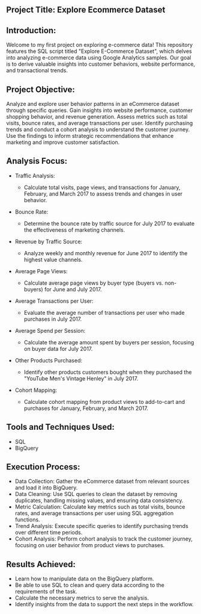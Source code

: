 ## Project Title: Explore Ecommerce Dataset
## Introduction: 

Welcome to my first project on exploring e-commerce data! This repository features the SQL script titled "Explore E-Commerce Dataset", which delves into analyzing e-commerce data using Google Analytics samples. Our goal is to derive valuable insights into customer behaviors, website performance, and transactional trends.

## Project Objective: 
Analyze and explore user behavior patterns in an eCommerce dataset through specific queries. Gain insights into website performance, customer shopping behavior, and revenue generation. Assess metrics such as total visits, bounce rates, and average transactions per user. Identify purchasing trends and conduct a cohort analysis to understand the customer journey. Use the findings to inform strategic recommendations that enhance marketing and improve customer satisfaction.

## Analysis Focus:

- Traffic Analysis:

  - Calculate total visits, page views, and transactions for January, February, and March 2017 to assess trends and changes in user behavior.
- Bounce Rate:

  - Determine the bounce rate by traffic source for July 2017 to evaluate the effectiveness of marketing channels.
- Revenue by Traffic Source:

  - Analyze weekly and monthly revenue for June 2017 to identify the highest value channels.
- Average Page Views:

  - Calculate average page views by buyer type (buyers vs. non-buyers) for June and July 2017.
- Average Transactions per User:

  - Evaluate the average number of transactions per user who made purchases in July 2017.
- Average Spend per Session:

  - Calculate the average amount spent by buyers per session, focusing on buyer data for July 2017.
- Other Products Purchased:

  - Identify other products customers bought when they purchased the "YouTube Men's Vintage Henley" in July 2017.
- Cohort Mapping:

  - Calculate cohort mapping from product views to add-to-cart and purchases for January, February, and March 2017.

## Tools and Techniques Used: 

- SQL
- BigQuery

## Execution Process: 
- Data Collection: Gather the eCommerce dataset from relevant sources and load it into BigQuery.
- Data Cleaning: Use SQL queries to clean the dataset by removing duplicates, handling missing values, and ensuring data consistency.
- Metric Calculation: Calculate key metrics such as total visits, bounce rates, and average transactions per user using SQL aggregation functions.
- Trend Analysis: Execute specific queries to identify purchasing trends over different time periods.
- Cohort Analysis: Perform cohort analysis to track the customer journey, focusing on user behavior from product views to purchases.

## Results Achieved: 
- Learn how to manipulate data on the BigQuery platform.
- Be able to use SQL to clean and query data according to the requirements of the task.
- Calculate the necessary metrics to serve the analysis.
- Identify insights from the data to support the next steps in the workflow.
